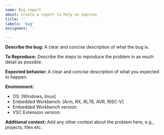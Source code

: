 ```yaml
---
name: Bug report
about: Create a report to help us improve
title: ''
labels: 'bug'
assignees: ''

---
```


**Describe the bug:**
A clear and concise description of what the bug is.

**To Reproduce:**
Describe the steps to reproduce the problem in as much detail as possible.

**Expected behavior:**
A clear and concise description of what you expected to happen.

**Environment:**

- OS: [Windows, linux]
- Embedded Workbench: [Arm, RX, RL78, AVR, RISC-V]
- Embedded Workbench version:
- VSC Extension version:

**Additional context:**
Add any other context about the problem here, e.g., projects, files etc.
